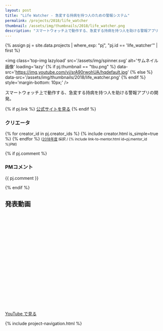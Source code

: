 ```yaml
---
layout: post
title: "Life Watcher - 急変する持病を持つ人のための警報システム"
permalink: /projects/2018/life_watcher
thumbnail: /assets/img/thumbnails/2018/life_watcher.png
description: "スマートウォッチ上で動作する、急変する持病を持つ人を助ける警報アプリの開発。"
---
```


{% assign pj = site.data.projects | where_exp: "pj", "pj.id == 'life_watcher'" | first %}

<img class='top-img lazyload' src='/assets/img/spinner.svg' alt='サムネイル画像' loading='lazy'
{% if pj.thumbnail == "tbu.png" %} data-src='https://img.youtube.com/vi/srA90rwohUA/hqdefault.jpg'
{% else %}                         data-src='/assets/img/thumbnails/2018/life_watcher.png'
{% endif %}                        style='margin-bottom: 10px;' />

スマートウォッチ上で動作する、急変する持病を持つ人を助ける警報アプリの開発。

{% if pj.link %}
<a href="{{ pj.link }}" target="_blank" class="button">公式サイトを見る</a>
{% endif %}

### クリエータ
<p>
{% for creator_id in pj.creator_ids %}
  {% include creator.html is_simple=true %}
{% endfor %}
<small>(<a href='/projects/2018'>2018年度</a> 採択 / {% include link-to-mentor.html id=pj.mentor_id %}PM)</small>
</p>

{% if pj.comment %}
### PMコメント
<p class="project-comment">{{ pj.comment }}</p>
{% endif %}

## 発表動画
<div class="youtube">
  <iframe width="560" height="315" class="lazyload" data-src="https://www.youtube.com/embed/srA90rwohUA?rel=0" frameborder="0" allowfullscreen=""></iframe>
</div>
<a href="https://www.youtube.com/watch?v={{ pj.youtube }}" target="_blank" rel="noopener" class="button">YouTube で見る</a>

{% include project-navigation.html %}

